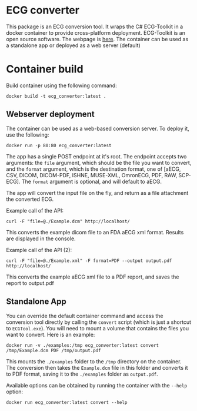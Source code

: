 # ECG converter
This package is an ECG conversion tool. It wraps the C# ECG-Toolkit in a docker container to provide cross-platform deployment.
ECG-Toolkit is an open source software. The webpage is [here](https://sourceforge.net/projects/ecgtoolkit-cs/).
The container can be used as a standalone app or deployed as a web server (default)

# Container build
Build container using the following command:
```
docker build -t ecg_converter:latest .
```

## Webserver deployment
The container can be used as a web-based conversion server. To deploy it, use the following:
```
docker run -p 80:80 ecg_converter:latest
```

The app has a single POST endpoint at it's root. The endpoint accepts two arguments: the `file` argument, which should be the file you want to convert, and the `format` argument, which is the destination format, one of [aECG, CSV, DICOM, DICOM-PDF, ISHNE, MUSE-XML, OmronECG, PDF, RAW, SCP-ECG]. The `format` argument is optional, and will default to aECG.

The app will convert the input file on the fly, and return as a file attachment the converted ECG.

Example call of the API:
```
curl -F "file=@./Example.dcm" http://localhost/
```
This converts the example dicom file to an FDA aECG xml format. Results are displayed in the console.

Example call of the API (2):
```
curl -F "file=@./Example.xml" -F format=PDF --output output.pdf http://localhost/
```
This converts the example aECG xml file to a PDF report, and saves the report to output.pdf

## Standalone App
You can override the default container command and access the conversion tool directly by calling the `convert` script (which is just a shortcut to `ECGTool.exe`).
You will need to mount a volume that contains the files you want to convert.
Here is an example:

```
docker run -v ./examples:/tmp ecg_converter:latest convert /tmp/Example.dcm PDF /tmp/output.pdf
```

This mounts the `./examples` folder to the `/tmp` directory on the container. The conversion then takes the `Example.dcm` file in this folder and converts it to PDF format, saving it to the `./examples` folder as `output.pdf`.

Available options can be obtained by running the container with the `--help` option:

```
docker run ecg_converter:latest convert --help
```


